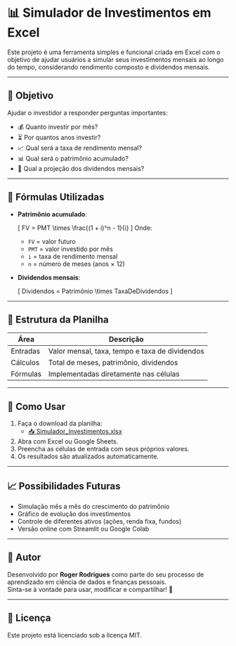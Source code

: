 # 📊 Simulador de Investimentos em Excel

Este projeto é uma ferramenta simples e funcional criada em Excel com o objetivo de ajudar usuários a simular seus investimentos mensais ao longo do tempo, considerando rendimento composto e dividendos mensais.

---

## 🎯 Objetivo

Ajudar o investidor a responder perguntas importantes:

- 💰 Quanto investir por mês?
- ⏳ Por quantos anos investir?
- 📈 Qual será a taxa de rendimento mensal?
- 📊 Qual será o patrimônio acumulado?
- 💸 Qual a projeção dos dividendos mensais?

---

## 🧮 Fórmulas Utilizadas

- **Patrimônio acumulado**:
  
  \[
  FV = PMT \times \frac{(1 + i)^n - 1}{i}
  \]
  Onde:
  - `FV` = valor futuro
  - `PMT` = valor investido por mês
  - `i` = taxa de rendimento mensal
  - `n` = número de meses (anos × 12)

- **Dividendos mensais**:

  \[
  Dividendos = Patrimônio \times TaxaDeDividendos
  \]

---

## 📁 Estrutura da Planilha

| Área             | Descrição                                      |
|------------------|-----------------------------------------------|
| Entradas         | Valor mensal, taxa, tempo e taxa de dividendos |
| Cálculos         | Total de meses, patrimônio, dividendos         |
| Fórmulas         | Implementadas diretamente nas células          |

---

## 📌 Como Usar

1. Faça o download da planilha:
   - [📥 Simulador_Investimentos.xlsx](./Simulador_Investimentos.xlsx)
2. Abra com Excel ou Google Sheets.
3. Preencha as células de entrada com seus próprios valores.
4. Os resultados são atualizados automaticamente.

---

## 📈 Possibilidades Futuras

- Simulação mês a mês do crescimento do patrimônio
- Gráfico de evolução dos investimentos
- Controle de diferentes ativos (ações, renda fixa, fundos)
- Versão online com Streamlit ou Google Colab

---

## 🧠 Autor

Desenvolvido por **Roger Rodrigues** como parte do seu processo de aprendizado em ciência de dados e finanças pessoais.  
Sinta-se à vontade para usar, modificar e compartilhar! 🚀

---

## 📜 Licença

Este projeto está licenciado sob a licença MIT.
